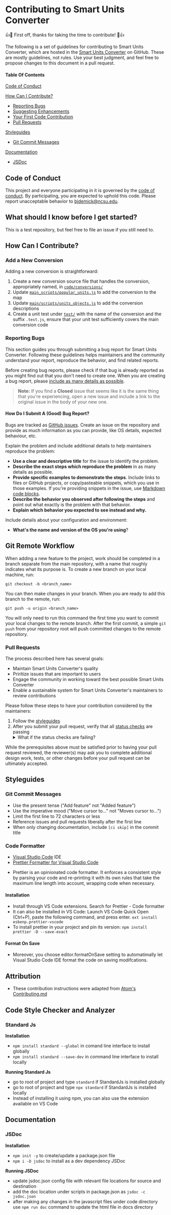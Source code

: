 # Contributing to Smart Units Converter

:+1::tada: First off, thanks for taking the time to contribute! :tada::+1:

The following is a set of guidelines for contributing to Smart Units Converter, which are hosted in the [Smart Units Converter](https://github.com/se20z09/units_converter_extension) on GitHub. These are mostly guidelines, not rules. Use your best judgment, and feel free to propose changes to this document in a pull request.

#### Table Of Contents

[Code of Conduct](#code-of-conduct)

[How Can I Contribute?](#how-can-i-contribute)
  * [Reporting Bugs](#reporting-bugs)
  * [Suggesting Enhancements](#suggesting-enhancements)
  * [Your First Code Contribution](#your-first-code-contribution)
  * [Pull Requests](#pull-requests)

[Styleguides](#styleguides)
  * [Git Commit Messages](#git-commit-messages)

[Documentation](#documentation)
 * [JSDoc](#jsdoc)

## Code of Conduct

This project and everyone participating in it is governed by the [code of conduct](CODE_OF_CONDUCT.md). By participating, you are expected to uphold this code. Please report unacceptable behavior to [bjdemick@ncsu.edu](mailto:bjdemick@ncsu.edu).

## What should I know before I get started?
This is a test repository, but feel free to file an issue if you still need to.

## How Can I Contribute?

### Add a New Conversion
Adding a new conversion is straightforward:
1. Create a new conversion source file that handles the conversion, appropriately named, in [`code/conversions/`](code/conversions)
2. Update [`main_scripts/popular_units.js`](main_scripts/popular_units.js) to add the conversion to the map
3. Update [`main/scripts/units_objects.js`](main_scripts/units_objects.js) to add the conversion descriptions
4. Create a unit test under [`test/`](test) with the name of the conversion and the suffix `.test.js`, ensure that your unit test sufficiently covers the main conversion code

### Reporting Bugs

This section guides you through submitting a bug report for Smart Units Converter. Following these guidelines helps maintainers and the community understand your report, reproduce the behavior, and find related reports.

Before creating bug reports, please check if that bug is already reported as you might find out that you don't need to create one. When you are creating a bug report, please [include as many details as possible](#how-do-i-submit-a-good-bug-report). 

> **Note:** If you find a **Closed** issue that seems like it is the same thing that you're experiencing, open a new issue and include a link to the original issue in the body of your new one.

#### How Do I Submit A (Good) Bug Report?

Bugs are tracked as [GitHub issues](https://guides.github.com/features/issues/). Create an issue on the repository and provide as much information as you can provide, like OS details, expected behaviour, etc.

Explain the problem and include additional details to help maintainers reproduce the problem:

* **Use a clear and descriptive title** for the issue to identify the problem.
* **Describe the exact steps which reproduce the problem** in as many details as possible. 
* **Provide specific examples to demonstrate the steps**. Include links to files or GitHub projects, or copy/pasteable snippets, which you use in those examples. If you're providing snippets in the issue, use [Markdown code blocks](https://help.github.com/articles/markdown-basics/#multiple-lines).
* **Describe the behavior you observed after following the steps** and point out what exactly is the problem with that behavior.
* **Explain which behavior you expected to see instead and why.**

Include details about your configuration and environment:

* **What's the name and version of the OS you're using**?

## Git Remote Workflow
When adding a new feature to the project, work should be completed in a branch separate from the main repository, with a name that roughly indicates what its purpose is.
To create a new branch on your local machine, run:  

`git checkout -b <branch_name>`

You can then make changes in your branch. When you are ready to add this branch to the remote, run:  

`git push -u origin <branch_name>`

You will only need to run this command the first time you want to commit your local changes to the remote branch.
After the first commit, a simple `git push` from your repository root will push committed changes to the remote repository.

### Pull Requests

The process described here has several goals:

- Maintain Smart Units Converter's quality
- Priritize issues that are important to users
- Engage the community in working toward the best possible Smart Units Converter
- Enable a sustainable system for Smart Units Converter's maintainers to review contributions

Please follow these steps to have your contribution considered by the maintainers:

1. Follow the [styleguides](#styleguides)
2. After you submit your pull request, verify that all [status checks](https://help.github.com/articles/about-status-checks/) are passing <details><summary>What if the status checks are failing?</summary>If a status check is failing, and you believe that the failure is unrelated to your change, please leave a comment on the pull request explaining why you believe the failure is unrelated. A maintainer will re-run the status check for you. If we conclude that the failure was a false positive, then we will open an issue to track that problem with our status check suite.</details>

While the prerequisites above must be satisfied prior to having your pull request reviewed, the reviewer(s) may ask you to complete additional design work, tests, or other changes before your pull request can be ultimately accepted.

## Styleguides

### Git Commit Messages

* Use the present tense ("Add feature" not "Added feature")
* Use the imperative mood ("Move cursor to..." not "Moves cursor to...")
* Limit the first line to 72 characters or less
* Reference issues and pull requests liberally after the first line
* When only changing documentation, include `[ci skip]` in the commit title
 
### Code Formatter
* [Visual Studio Code](https://code.visualstudio.com/) IDE
* [Prettier Formatter for Visual Studio Code](https://github.com/prettier/prettier-vscode/blob/main/README.md)
 - Prettier is an opinionated code formatter. It enforces a consistent style by parsing your code and re-printing it with its own rules that take the maximum line length into account, wrapping code when necessary.
#### Installation
  *  Install through VS Code extensions. Search for Prettier - Code formatter
  * It can also be installed in VS Code: Launch VS Code Quick Open (Ctrl+P), paste the following command, and press enter.
  `ext install esbenp.prettier-vscode`
  * To install prettier in your project and pin its version: 
   `npm install prettier -D --save-exact`
 #### Format On Save
  * Moreover, you choose editor.formatOnSave setting to automatimally let Visual Studio Code IDE format the code on saving modifcations.
 
 ## Attribution
 * These contribution instructions were adapted from [Atom's Contributing.md](https://github.com/atom/atom/blob/master/CONTRIBUTING.md)


## Code Style Checker and Analyzer
### Standard Js 
<b>Installation</b>
- `npm install standard --global` in comand line interface to install globally
- `npm install standard --save-dev` in command line interface to install locally 

 <b>Running Standard Js</b> 
 - go to root of project and type `standard` if StandardJs is installed globally
 - go to root of project and type `npx standard` if StandardJs is installed locally 
 - Instead of installing it using npm, you can also use the extension available on VS Code 
 
 ## Documentation
 ### JSDoc
 <b>Installation</b>
 - `npm init -y` to create/update a package.json file 
 - `npm i -D jsdoc` to install as a dev dependency JSDoc
 
 <b>Running JSDoc </b>
 - update jsdoc.json config file with relevant file locations for source and destination
 - add the doc location under scripts in package.json as `jsdoc -c jsdoc.json`
 - after making any changes in the javascript files under code directory use `npm run doc` command to update the html file in docs directory

